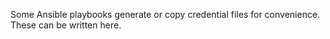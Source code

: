 Some Ansible playbooks generate or copy credential files for convenience.
These can be written here.
